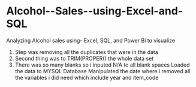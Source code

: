 # Alcohol--Sales--using-Excel-and-SQL
Analyzing Alcohol sales using- Excel, SQL, and Power Bi to visualize
 1. Step was removing all the duplicates that were in the data
 2. Second thing was to TRIM(PROPER() the whole data set
 3. There was so many blanks so i inputed N/A to all blank spaces
Loaded the data to MYSQL Database
Manipulated the date where i removed all the variables i did need which include year and item_code
